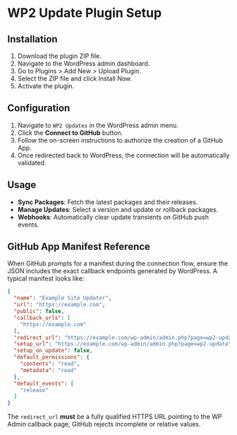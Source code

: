 # WP2 Update Plugin Setup

## Installation
1. Download the plugin ZIP file.
2. Navigate to the WordPress admin dashboard.
3. Go to Plugins > Add New > Upload Plugin.
4. Select the ZIP file and click Install Now.
5. Activate the plugin.

## Configuration
1. Navigate to `WP2 Updates` in the WordPress admin menu.
2. Click the **Connect to GitHub** button.
3. Follow the on-screen instructions to authorize the creation of a GitHub App.
4. Once redirected back to WordPress, the connection will be automatically validated.

## Usage
- **Sync Packages**: Fetch the latest packages and their releases.
- **Manage Updates**: Select a version and update or rollback packages.
- **Webhooks**: Automatically clear update transients on GitHub push events.

## GitHub App Manifest Reference
When GitHub prompts for a manifest during the connection flow, ensure the JSON includes the exact callback endpoints generated by WordPress. A typical manifest looks like:

```json
{
  "name": "Example Site Updater",
  "url": "https://example.com",
  "public": false,
  "callback_urls": [
    "https://example.com"
  ],
  "redirect_url": "https://example.com/wp-admin/admin.php?page=wp2-update-github-callback",
  "setup_url": "https://example.com/wp-admin/admin.php?page=wp2-update",
  "setup_on_update": false,
  "default_permissions": {
    "contents": "read",
    "metadata": "read"
  },
  "default_events": [
    "release"
  ]
}
```

The `redirect_url` **must** be a fully qualified HTTPS URL pointing to the WP Admin callback page; GitHub rejects incomplete or relative values.
